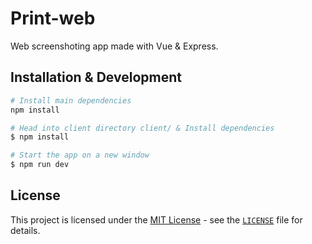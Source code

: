 # Print-web

Web screenshoting app made with Vue & Express.

## Installation & Development

```bash
# Install main dependencies
npm install

# Head into client directory client/ & Install dependencies
$ npm install

# Start the app on a new window
$ npm run dev
```

## License

This project is licensed under the [MIT License](https://opensource.org/licenses/MIT) - see the [`LICENSE`](LICENSE) file for details.
